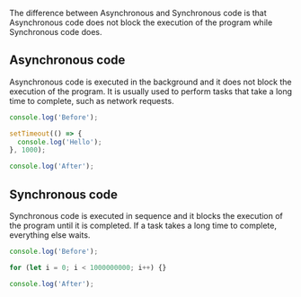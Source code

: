 The difference between Asynchronous and Synchronous code is that Asynchronous code does not block the execution of the program while Synchronous code does.

## Asynchronous code

Asynchronous code is executed in the background and it does not block the execution of the program. It is usually used to perform tasks that take a long time to complete, such as network requests.

```js
console.log('Before');

setTimeout(() => {
  console.log('Hello');
}, 1000);

console.log('After');
```

## Synchronous code

Synchronous code is executed in sequence and it blocks the execution of the program until it is completed. If a task takes a long time to complete, everything else waits.

```js
console.log('Before');

for (let i = 0; i < 1000000000; i++) {}

console.log('After');
```

